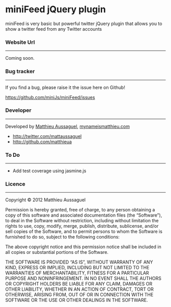 miniFeed jQuery plugin
======================

miniFeed is very basic but powerful twitter jQuery plugin that allows you to show a twitter feed from any Twitter accounts

### Website Url
---------------

Coming soon.

### Bug tracker
---------------

If you find a bug, please raise it the issue here on Github! 

https://github.com/miniJs/miniFeed/issues

### Developer
-------------

Developed by <a href="mailto:matthieu.aussaguel@gmail">Matthieu Aussaguel</a>, <a href="http://mynameismatthieu.com">mynameismatthieu.com</a>

+ http://twitter.com/mattaussaguel
+ http://github.com/matthieua

### To Do
---------

* Add test coverage using jasmine.js

### Licence
-----------

Copyright &copy; 2012 Matthieu Aussaguel

Permission is hereby granted, free of charge, to any person obtaining a copy of this software and associated documentation files (the “Software”), to deal in the Software without restriction, including without limitation the rights to use, copy, modify, merge, publish, distribute, sublicense, and/or sell copies of the Software, and to permit persons to whom the Software is furnished to do so, subject to the following conditions:

The above copyright notice and this permission notice shall be included in all copies or substantial portions of the Software.

THE SOFTWARE IS PROVIDED “AS IS”, WITHOUT WARRANTY OF ANY KIND, EXPRESS OR IMPLIED, INCLUDING BUT NOT LIMITED TO THE WARRANTIES OF MERCHANTABILITY, FITNESS FOR A PARTICULAR PURPOSE AND NONINFRINGEMENT. IN NO EVENT SHALL THE AUTHORS OR COPYRIGHT HOLDERS BE LIABLE FOR ANY CLAIM, DAMAGES OR OTHER LIABILITY, WHETHER IN AN ACTION OF CONTRACT, TORT OR OTHERWISE, ARISING FROM, OUT OF OR IN CONNECTION WITH THE SOFTWARE OR THE USE OR OTHER DEALINGS IN THE SOFTWARE.